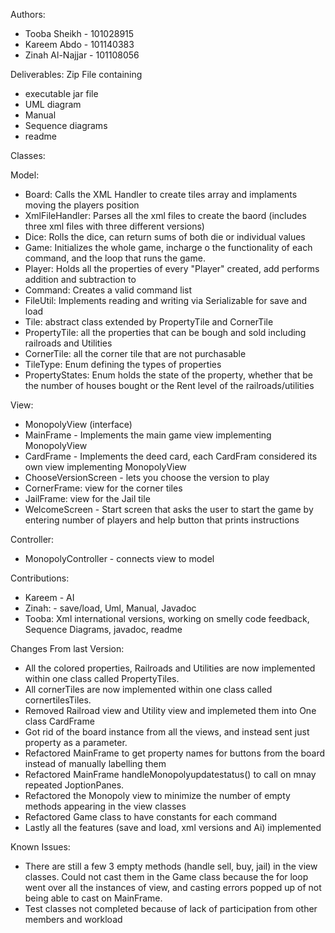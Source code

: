 Authors:
 - Tooba Sheikh - 101028915
 - Kareem Abdo  - 101140383
 - Zinah Al-Najjar - 101108056

Deliverables: 
Zip File containing
 - executable jar file
 - UML diagram
 - Manual
 - Sequence diagrams
 - readme

Classes:

Model:
- Board: Calls the XML Handler to create tiles array and implaments moving the players position
- XmlFileHandler: Parses all the xml files to create the baord (includes three xml files with three different versions)
- Dice: Rolls the dice, can return sums of both die or individual values
- Game: Initializes the whole game, incharge o the functionality of each command, and the loop that runs the game.
- Player: Holds all the properties of every "Player" created, add performs addition and subtraction to
- Command: Creates a valid command list
- FileUtil: Implements reading and writing via Serializable for save and load
- Tile: abstract class extended by PropertyTile and CornerTile
- PropertyTile: all the properties that can be bough and sold including railroads and Utilities
- CornerTile: all the corner tile that are not purchasable
- TileType: Enum defining the types of properties
- PropertyStates: Enum holds the state of the property, whether that be the number of houses bought or the Rent level of the railroads/utilities

View:

- MonopolyView (interface)
- MainFrame - Implements the main game view implementing MonopolyView
- CardFrame - Implements the deed card, each CardFram considered its own view implementing MonopolyView
- ChooseVersionScreen - lets you choose the version to play
- CornerFrame: view for the corner tiles
- JailFrame: view for the Jail tile
- WelcomeScreen - Start screen that asks the user to start the game by entering number of players and help button that prints instructions

Controller:
- MonopolyController - connects view to model

Contributions:

- Kareem - AI
- Zinah: - save/load, Uml, Manual, Javadoc
- Tooba: Xml international versions, working on smelly code feedback, Sequence Diagrams, javadoc, readme

Changes From last Version:

- All the colored properties, Railroads and Utilities are now implemented within one class called PropertyTiles.
- All cornerTiles are now implemented within one class called cornertilesTiles.
- Removed Railroad view and Utility view and implemeted them into One class CardFrame
- Got rid of the board instance from all the views, and instead sent just property as a parameter.
- Refactored MainFrame to get property names for buttons from the board instead of manually labelling them
- Refactored MainFrame handleMonopolyupdatestatus() to call on mnay repeated JoptionPanes.
- Refactored the Monopoly view to minimize the number of empty methods appearing in the view classes
- Refactored Game class to have constants for each command
- Lastly all the features (save and load, xml versions and Ai) implemented

Known Issues:

- There are still a few 3 empty methods (handle sell, buy, jail) in the view classes. Could not cast them in the Game class because the for loop went over all the instances of view, and casting errors popped up of not being able to cast on MainFrame.
- Test classes not completed because of lack of participation from other members and workload
